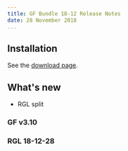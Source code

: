 ```yaml
---
title: GF Bundle 18-12 Release Notes
date: 28 November 2018
...
```


## Installation

See the [download page](index.html).

## What's new

- RGL split

### GF v3.10

### RGL 18-12-28

